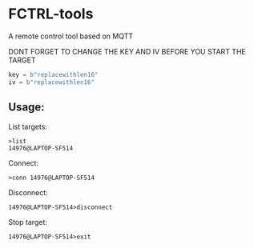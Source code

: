 # FCTRL-tools
A remote control tool based on MQTT

DONT FORGET TO CHANGE THE KEY AND IV BEFORE YOU START THE TARGET  
```python
key = b"replacewithlen16"
iv = b"replacewithlen16"
```
## Usage:
List targets:
```
>list
14976@LAPTOP-SF514
```
Connect:
```
>conn 14976@LAPTOP-SF514
```
Disconnect:
```
14976@LAPTOP-SF514>disconnect
```
Stop target:
```
14976@LAPTOP-SF514>exit
```
